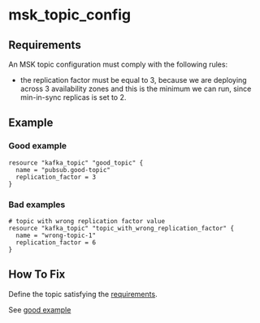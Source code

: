 # msk_topic_config

## Requirements

An MSK topic configuration must comply with the following rules:
- the replication factor must be equal to 3, because we are deploying across 3 availability zones and this is the minimum we can run, since min-in-sync replicas is set to 2. 

## Example

### Good example

```hcl
resource "kafka_topic" "good_topic" {
  name = "pubsub.good-topic"
  replication_factor = 3
}

```

### Bad examples
```hcl
# topic with wrong replication factor value
resource "kafka_topic" "topic_with_wrong_replication_factor" {
  name = "wrong-topic-1"
  replication_factor = 6
}
```

## How To Fix

Define the topic satisfying the [requirements](#requirements).

See [good example](#good-example)
